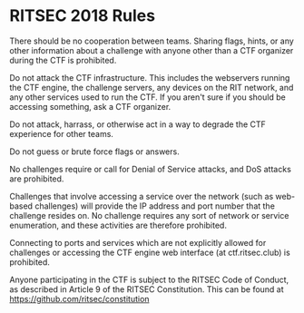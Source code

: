 # RITSEC 2018 Rules

There should be no cooperation between teams. Sharing flags, hints, or any
other information about a challenge with anyone other than a CTF organizer
during the CTF is prohibited.

Do not attack the CTF infrastructure. This includes the webservers running the
CTF engine, the challenge servers, any devices on the RIT network, and any
other services used to run the CTF. If you aren't sure if you should be
accessing something, ask a CTF organizer.

Do not attack, harrass, or otherwise act in a way to degrade the CTF experience
for other teams.

Do not guess or brute force flags or answers.

No challenges require or call for Denial of Service attacks, and DoS attacks
are prohibited.

Challenges that involve accessing a service over the network (such as web-based
challenges) will provide the IP address and port number that the challenge
resides on. No challenge requires any sort of network or service enumeration,
and these activities are therefore prohibited.

Connecting to ports and services which are not explicitly allowed for
challenges or accessing the CTF engine web interface (at ctf.ritsec.club) is
prohibited.

Anyone participating in the CTF is subject to the RITSEC Code of Conduct, as
described in Article 9 of the RITSEC Constitution. This can be found at
https://github.com/ritsec/constitution